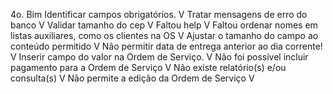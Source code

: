 4o. Bim
Identificar campos obrigatórios. V
Tratar mensagens de erro do banco V
Validar tamanho do cep V
Faltou help V
Faltou ordenar nomes em listas auxiliares, como os clientes na OS V
Ajustar o tamanho do campo ao conteúdo permitido V
Não permitir data de entrega anterior ao dia corrente! V
Inserir campo do valor na Ordem de Serviço. V
Não foi possível incluir pagamento para a Ordem de Serviço V
Não existe relatório(s) e/ou consulta(s) V
Não permite a edição da Ordem de Serviço V
